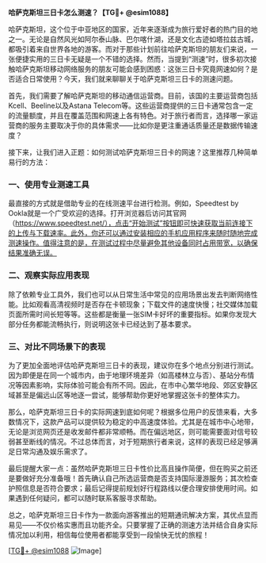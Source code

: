 **哈萨克斯坦三日卡怎么测速？【TG💪+ @esim1088】**

哈萨克斯坦，这个位于中亚地区的国家，近年来逐渐成为旅行爱好者的热门目的地之一。无论是自然风光如阿尔泰山脉、巴尔喀什湖，还是文化古迹如塔拉兹古城，都吸引着来自世界各地的游客。而对于那些计划前往哈萨克斯坦的朋友们来说，一张便捷实用的三日卡无疑是一个不错的选择。然而，当提到“测速”时，很多初次接触哈萨克斯坦移动网络服务的朋友可能会感到困惑：这张三日卡究竟网速如何？是否适合日常使用？今天，我们就来聊聊关于哈萨克斯坦三日卡的测速问题。

首先，我们需要了解哈萨克斯坦的移动通信运营商。目前，该国的主要运营商包括Kcell、Beeline以及Astana Telecom等。这些运营商提供的三日卡通常包含一定的流量额度，并且在覆盖范围和网速上各有特色。对于旅行者而言，选择哪一家运营商的服务主要取决于你的具体需求——比如你是更注重通话质量还是数据传输速度？

接下来，让我们进入正题：如何测试哈萨克斯坦三日卡的网速？这里推荐几种简单易行的方法：

### 一、使用专业测速工具
最直接的方式就是借助专业的在线测速平台进行检测。例如，Speedtest by Ookla就是一个广受欢迎的选择。打开浏览器后访问其官网（https://www.speedtest.net/），点击“开始测试”按钮即可快速获取当前连接下的上传与下载速率。此外，你还可以通过安装相应的手机应用程序来随时随地完成测速操作。值得注意的是，在测试过程中尽量避免其他设备同时占用带宽，以确保结果准确无误。

### 二、观察实际应用表现
除了依赖专业工具外，我们也可以从日常生活中常见的应用场景出发去判断网络性能。比如观看高清视频时是否存在卡顿现象；下载文件的速度快慢；社交媒体加载页面所需时间长短等等。这些都是衡量一张SIM卡好坏的重要指标。如果你发现大部分任务都能流畅执行，则说明这张卡已经达到了基本要求。

### 三、对比不同场景下的表现
为了更加全面地评估哈萨克斯坦三日卡的表现，建议你在多个地点分别进行测试。因为即便是在同一个城市内，由于地理环境差异（如高楼林立与否）、基站分布情况等因素影响，实际体验可能会有所不同。因此，在市中心繁华地段、郊区安静区域甚至是偏远山区等地逐一尝试，能够帮助你更好地掌握这张卡的整体实力。

那么，哈萨克斯坦三日卡的实际网速到底如何呢？根据多位用户的反馈来看，大多数情况下，这款产品可以提供较为稳定的中高速度体验。尤其是在城市中心地带，无论是浏览网页还是收发邮件都非常顺畅。而在偏远地区，则可能需要面对信号较弱甚至断线的情况。不过总体而言，对于短期旅行者来说，这样的表现已经足够满足日常沟通及娱乐需求了。

最后提醒大家一点：虽然哈萨克斯坦三日卡性价比高且操作简便，但在购买之前还是要做好充分准备哦！首先确认自己所选运营商是否支持国际漫游服务；其次检查护照信息是否符合要求；最后记得提前规划好行程路线以便合理安排使用时间。如果遇到任何疑问，都可以随时联系客服寻求帮助。

总之，哈萨克斯坦三日卡作为一款面向游客推出的短期通讯解决方案，其优点显而易见——不仅价格实惠而且功能齐全。只要掌握了正确的测速方法并结合自身实际情况加以利用，相信每位使用者都能享受到一段愉快无忧的旅程！

[[TG💪+ @esim1088](https://t.me/s/esim1088) ![Image](https://i.postimg.cc/4NQfJmqS/Snipaste-2025-05-13-00-14-12.png)]